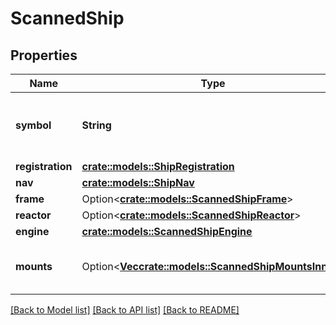 # ScannedShip

## Properties

Name | Type | Description | Notes
------------ | ------------- | ------------- | -------------
**symbol** | **String** | The globally unique identifier of the ship. | 
**registration** | [**crate::models::ShipRegistration**](ShipRegistration.md) |  | 
**nav** | [**crate::models::ShipNav**](ShipNav.md) |  | 
**frame** | Option<[**crate::models::ScannedShipFrame**](ScannedShip_frame.md)> |  | [optional]
**reactor** | Option<[**crate::models::ScannedShipReactor**](ScannedShip_reactor.md)> |  | [optional]
**engine** | [**crate::models::ScannedShipEngine**](ScannedShip_engine.md) |  | 
**mounts** | Option<[**Vec<crate::models::ScannedShipMountsInner>**](ScannedShip_mounts_inner.md)> | List of mounts installed in the ship. | [optional]

[[Back to Model list]](../README.md#documentation-for-models) [[Back to API list]](../README.md#documentation-for-api-endpoints) [[Back to README]](../README.md)


